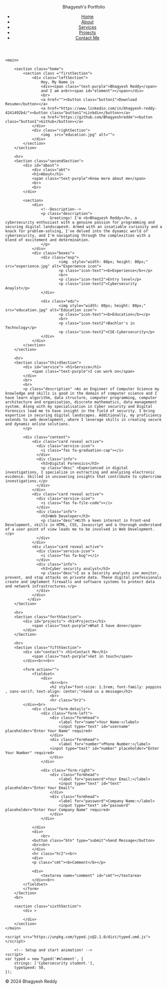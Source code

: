 <!DOCTYPE html>
<html lang="en">
<head>
    <meta charset="UTF-8">
    <meta name="viewport" content="width=device-width, initial-scale=1.0">
    <title>Bhagyesh's Portfolio</title>
    <link rel="preconnect" href="https://fonts.googleapis.com">
<link rel="preconnect" href="https://fonts.gstatic.com" crossorigin>
<link href="https://fonts.googleapis.com/css2?family=Poppins:wght@400;700&display=swap" rel="stylesheet">
<link rel="stylesheet" href="styles.css">

</head>
<body>
    <header>
        <nav>
            <!-- We took two div for left and right section oof navbar -->
            <div class = "left">Bhagyesh's Portfolio</div>
            <div class = "right">
            <ul>
                <li><a href="#home">Home</a></li>
                <li><a href="#about">About</a></li>
                <li><a href="#service">Services</a></li>
                <li><a href="#projects">Projects</a></li>
                <li><a href="#contact">Contact Me</a></li>
            </ul>
            </div>
        </nav>
    </header>

    <main>

        <section class="home">
            <section class ="firstSection">
                <div class="leftSection">
                    Hey, My Name is 
                    <div><span class="text-purple">Bhagyesh Reddy</span>
                    and I am a<br><span id="element"></span></div>
                    <br>
                    <a href=""><button class="button1">Download Resume</button></a>
                    <a href="https://www.linkedin.com/in/bhagyesh-reddy-4241492b4/"><button class="button1">Linkdin</button></a>
                    <a href="https://github.com/Bhagyeshredde"><button class="button1">Github</button></a>
                </div>
                <div class="rightSection">
                    <img  src="education.jpg" alt="">
                </div>
            </section>
        </section>

        <hr>
        <Section class="secondSection">
            <div id="about"> 
                <div class="abt">
                <h1>About</h1>
                <span class="text-purple">Know more about me</span>
                <br>
                <br>
            </div>

            <section>
                <div>
                    <!--Description-->
                    <p class="description">
                        Greetings! I'm <b>Bhagyesh Reddy</b>, a cybersecurity enthusiast with a genuine passion for programming and securing digital landscapes🌐. Armed with an insatiable curiosity and a knack for problem-solving, I've delved into the dynamic world of cybersecurity, and I'm navigating through the complexities with a blend of excitement and determination.
                    </p> 
                </div>
                <div class="boxes">
                    <div class="exp">
                            <img  style="width: 80px; height: 80px;" src="experience.jpg" alt="Experoence icon">
                            <p class="icon-text"><b>Experience</b></p>
                            <br>
                            <p class="icon-text2">Entry level</p>
                            <p class="icon-text2">Cybersecurity Anaylst</p>
                    </div>
                    
                    <div class="edu">
                            <img style="width: 80px; height: 80px;" src="education.jpg" alt="Education icon">
                            <p class="icon-text"><b>Education</b></p>
                            <br>
                            <p class="icon-text2">Bachlor's in Technology</p>
                            <p class="icon-text2">CSE-Cybersecurity</p>
                    </div>
                </div>
            </section>
        </section>

        <hr>
        <Section class="thirdSection">
            <div id="service"> <h1>Service</h1>
                <span class="text-purple">I can work on</span>
            </div>
            <br>
            <br>
            <p class="description" >As an Engineer of Computer Science my knowledge and skills is good in the domain of computer science and I have learn algorithm, data structure, computer programming, computer architecture and organisation, discrete mathematics, data management system. Along with my specialisation in Cyber security and Digital Forensics lead me to have insight in the field of security. I bring expertise in securing digital landscapes. Additionally, my proficiency extends to web development, where I leverage skills in creating secure and dynamic online solutions.
            </p>
      
            <div class="content">
                <div class="card reveal active">
                  <div class="service-icon">
                    <i class="fas fa-graduation-cap"></i>
                  </div>
                  <div class="info">
                    <h3>Digital Forensics</h3>
                    <p class="desc" >Experienced in digital investigations, I specialize in extracting and analyzing electronic evidence. Skilled in uncovering insights that contribute to cybercrime investigations.</p>
                  </div>
                </div>
                <div class="card reveal active">
                  <div class="service-icon">
                    <i class="fas fa-file-code"></i>
                  </div>
                  <div class="info">
                    <h3>Web Developer</h3>
                    <p class="desc">With a keen interest in Front-end Development, skills in HTML, CSS, Javascript and a thorough understand of a user point of view leads me to be involved in Web Development.</p>
                  </div>
                </div>
                <div class="card reveal active">
                  <div class="service-icon">
                    <i class="fas fa-bug"></i>
                  </div>
                  <div class="info">
                    <h3>Cyber security analyst</h3>
                    <p class="desc">I as a Security analysts can monitor, prevent, and stop attacks on private data. These digital professionals create and implement firewalls and software systems to protect data and network infrastructures.</p>
                  </div>
                </div>
              </div>
        </Section>

        <hr>
        <Section class="forthSection">
            <div id="projects"> <h1>Projects</h1>
                <span class="text-purple">What I have done</span>
            </div>
        </Section>

        <hr>
        <Section class="fifthSection">
            <div id="contact"> <h1>Contact Me</h1>
                <span class="text-purple">Get in touch</span>
            </div><br><br>
            
            <form action="">
                <fieldset>
                    <div>
                        <br><br>
                        <h2 style="font-size: 1.5rem; font-family: poppins , sans-serif; text-align: center;">Send us a message</h2>
                        <br>
                        <hr class="hr2">
            </div><br>
                <div class="form-details">
                    <div class="form-left">
                        <div class="formhead">
                            <label for="name">Your Name:</label>
                            <input type="text" id="username" placeholder="Enter Your Name" required>
                        </div>
                        <div class="formhead">
                            <label for="number">Phone Number:</label>
                        <input type="text" id="number" placeholder="Enter Your Number" required>
                        </div>
                    </div>
                    
                    <div class="form-right">
                        <div class="formhead">
                            <label for="password">Your Email:</label>
                            <input type="text" id="text" placeholder="Enter Your Email">
                        </div>
                        <div class="formhead">
                            <label for="password">Company Name:</label>
                            <input type="text" id="password" placeholder="Enter Your Company Name" required>
                        </div>
                    </div>
                    
                </div>
                <div>
                    <br>
                <button class="btn" type="submit">Send Message</button>
                <br><br>
                </div>
                <hr class="hr2"><br>
                <div>
                <p class="cmt"><b>Comment</b></p>

                <div>
                    <textarea name="comment" id="cmt"></textarea>
                </div><br>
            </fieldset>
            </form>
        </Section>
        <br>

        <section class="sixthSection">
            <div >
                
            </div>
        </section>
    </main>
    
    <script src="https://unpkg.com/typed.js@2.1.0/dist/typed.umd.js"></script>

        <!-- Setup and start animation! -->
    <script>
    var typed = new Typed('#element', {
        strings: ['Cybersecurity student.'],
        typeSpeed: 50,
    });
  </script>

</body>
<footer>
    <p>&copy; 2024 Bhagyesh Reddy</p>
</footer>
</html>
